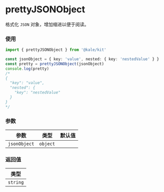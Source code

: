 # prettyJSONObject

格式化 `JSON` 对象，增加缩进以便于阅读。

### 使用

```ts
import { prettyJSONObject } from '@kale/kit'

const jsonObject = { key: 'value', nested: { key: 'nestedValue' } }
const pretty = prettyJSONObject(jsonObject)
console.log(pretty)
/*
{
  "key": "value",
  "nested": {
    "key": "nestedValue"
  }
}
*/
```

### 参数

| 参数         | 类型     | 默认值 |
| ------------ | -------- | ------ |
| `jsonObject` | `object` |        |

### 返回值

| 类型     |
| -------- |
| `string` |
